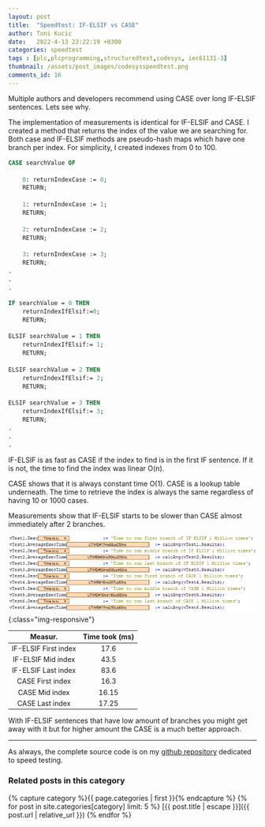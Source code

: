 ```yaml
---
layout: post
title:  "Speedtest: IF-ELSIF vs CASE"
author: Toni Kucic
date:   2022-4-13 22:22:19 +0300
categories: speedtest
tags : [plc,plcprogramming,structuredtext,codesys, iec61131-3]
thumbnail: /assets/post_images/codesysspeedtest.png
comments_id: 16
---
```


Multiple authors and developers recommend using CASE over long IF-ELSIF sentences. Lets see why.

The implementation of measurements is identical for IF-ELSIF and CASE. I created a method that returns the index of the value we are searching for. Both case and IF-ELSIF methods are pseudo-hash maps which have one branch per index. For simplicity, I created indexes from 0 to 100.

```pascal
CASE searchValue OF

    0: returnIndexCase := 0;
    RETURN;

    1: returnIndexCase := 1;
    RETURN;

    2: returnIndexCase := 2;
    RETURN;

    3: returnIndexCase := 3;
    RETURN;
.
.
.
```

```pascal
IF searchValue = 0 THEN
    returnIndexIfElsif:=0;
    RETURN;

ELSIF searchValue = 1 THEN
    returnIndexIfElsif:= 1;
    RETURN;

ELSIF searchValue = 2 THEN
    returnIndexIfElsif:= 2;
    RETURN;

ELSIF searchValue = 3 THEN
    returnIndexIfElsif:= 3;
    RETURN;
.
.
.
```

IF-ELSIF is as fast as CASE if the index to find is in the first IF sentence. If it is not, the time to find the index was linear O(n).

CASE shows that it is always constant time O(1). CASE is a lookup table underneath. The time to retrieve the index is always the same regardless of having 10 or 1000 cases.

Measurements show that IF-ELSIF starts to be slower than CASE almost immediately after 2 branches.

![Results](/assets/post_images/casevsifelsif.png){:class="img-responsive"}

| Measur. | Time took (ms) |
|:---------:|:--------------:|
| IF-ELSIF First index | 17.6 |
| IF-ELSIF Mid index  | 43.5 |
| IF-ELSIF Last index | 83.6 |
| CASE First index | 16.3 |
| CASE Mid index  | 16.15 |
| CASE Last index | 17.25 |

With IF-ELSIF sentences that have low amount of branches you might get away with it but for higher amount the CASE is a much better approach.

---
As always, the complete source code is on my [github repository](https://github.com/tkucic/codesys_code_execution_speedTests) dedicated to speed testing.

### Related posts in this category

{% capture category %}{{ page.categories | first }}{% endcapture %}
{% for post in site.categories[category] limit: 5 %}
[{{ post.title | escape }}]({{ post.url | relative_url }})
{% endfor %}